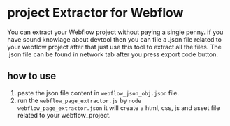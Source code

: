 # project Extractor for Webflow

You can extract your Webflow project without paying a single penny. if you have sound knowlage about devtool then you can file a .json file related to your webflow project after that just use this tool to extract all the files. The .json file can be found in network tab after you press export code button.



## how to use 
1. paste the json file content in ```webflow_json_obj.json``` file.
2. run the ```webflow_page_extractor.js``` by ```node webflow_page_extractor.json``` it will create a 
   html, css, js and asset file related to your webflow_project.
   



